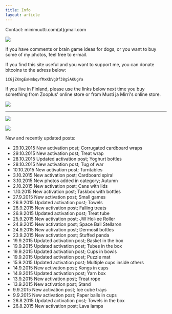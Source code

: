 ```yaml
---
title: Info
layout: article
---
```


Contact: minimuutti.com(at)gmail.com

![](https://lh3.googleusercontent.com/rUi_U-5Iu5bgA0h60ykYVrw8kV3k10DMccmLkt_t2Vs=w245)

If you have comments or brain game ideas for dogs, or you want to buy some of my photos, feel free to e-mail. 

If you find this site useful and you want to support me, you can donate bitcoins to the adress below:

	1CGjZKmgEaHmbqvfMxKbVgDf38gSAKUgYa

If you live in Finland, please use the links below next time you buy something from Zooplus' online store or from Musti ja Mirri's online store.

![](https://lh3.googleusercontent.com/AUAaUSf6KumRNBu44AgfXremIwS_DS6kP-EGC-d5zdEzurjUwdJoeR1QUa9AaQsgEk1hxPZELxkwdadQxd-b5yxb4GDJ6wc1g25aaCr6p9i3ehd2NTOp2BAd5oS6qroPWXxK6y3IBR7V_YCAKHUJc6LA8xx8p0JeF2TAkWy3xoYytoH26VrFdcL0G580DJekLAK-uAIpdHR-bIlLeAqW6Dhm_ehDtQ1lAKCtW1Fkip-8cwsXa1l5pL6uVX0qhu7YkyC3jPuPHvM1e7uxl3yGJ6fEuqhkkXpDfsWOngwM5HgMlptwlAn3IOpzF871G391pG_Uun3AnV9uZKB-Stw2tXRBSxI0yGUZS8wUZvfwm1xZxhSolKk61-K2RrFbsaiUD2d6MJfIU0wNgPG4amII2gCUsjdzLdI0UjSVNyiCelgv9Ssa70kIkl7r6PAEetuSuSwxb_k7UVaso1vhIqKt40enZrsrVNb6BDFhYjGcGpxi289qlQ8aDJU4JknloqaZkCLEQS5Fo2AiAfyiOZMG9drVsNqxJErttO6Pl31CmsY=w447)

---

[![](https://lh3.googleusercontent.com/MKwfsbFq7uu2wQQcpBMKzbeTWG_X6GHIw91FFzQ2LGw=w447)](http://clk.tradedoubler.com/click?p(210840)a(2526211)g(19927404)url(http://www.zooplus.fi/))

[![](https://lh3.googleusercontent.com/UZD-YzdoKAGryUkQuoqAk57k_KeHYAZov20i14umJcM=w447)](http://clk.tradedoubler.com/click?p(240480)a(2526211)g(21401374)url(https://www.mustijamirri.fi/))

New and recently updated posts:

* 29.10.2015 New activation post; Corrugated cardboard wraps
* 29.10.2015 New activation post; Treat wrap
* 28.10.2015 Updated activation post; Yoghurt bottles
* 28.10.2015 New activation post; Tug of war
* 10.10.2015 New activation post; Turntables
* 3.10.2015 New activation post; Cardboard spiral
* 3.10.2015 New photos added in category; Autumn
* 2.10.2015 New activation post; Cans with lids
* 1.10.2015 New activation post; Taskbox with bottles
* 27.9.2015 New activation post; Small games
* 26.9.2015 Updated activation post; Towels
* 26.9.2015 New activation post; Falling treats
* 26.9.2015 Updated activation post; Treat tube
* 25.9.2015 New activation post; JW Hol-ee Roller
* 24.9.2015 New activation post; Space Ball Stellaron
* 24.9.2015 New activation post; Dermosil bottles
* 23.9.2015 New activation post; Stuffed panda
* 19.9.2015 Updated activation post; Basket in the box
* 19.9.2015 Updated activation post; Tubes in the box
* 19.9.2015 Updated activation post; Cups in bowls
* 19.9.2015 Updated activation post; Puzzle mat
* 15.9.2015 Updated activation post; Multiple cups inside others
* 14.9.2015 New activation post; Kongs in cups
* 14.9.2015 Updated activation post; Yarn box
* 13.9.2015 New activation post; Treat rope
* 13.9.2015 New activation post; Stand
* 9.9.2015 New activation post; Ice cube trays
* 9.9.2015 New activation post; Paper balls in cups
* 26.8.2015 Updated activation post; Towels in the box
* 26.8.2015 New activation post; Lava lamps
